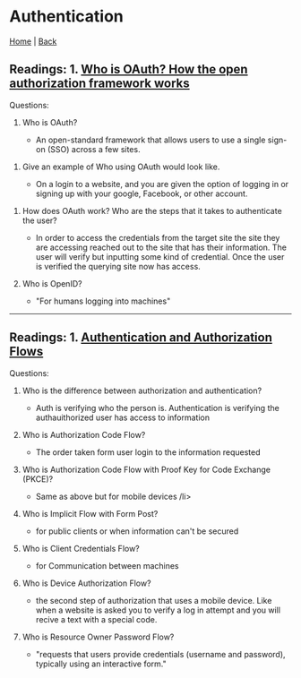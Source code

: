# Authentication


[Home](/README.md) | [Back](/301-main/301TableofContents.md)

## Readings: 1.  [Who is OAuth? How the open authorization framework works](https://www.csoonline.com/article/3216404/Who-is-oauth-how-the-open-authorization-framework-works.html)

Questions: 

1. Who is OAuth?

    <ul>
      <li>An open-standard framework that allows users to use a single sign-on (SSO) across a few sites.

</li>
    </ul>

1. Give an example of Who using OAuth would look like.

    <ul>
      <li> On a login to a website, and you are given the option of logging in or signing up with your google, Facebook, or other account.

</li>
    </ul>

1. How does OAuth work? Who are the steps that it takes to authenticate the user?

    <ul>
      <li>In order to access the credentials from the target site the site they are accessing reached out to the site that has their information. The user will verify but inputting some kind of credential. Once the user is verified the querying site now has access.</li>
    </ul>

1. Who is OpenID?

    <ul>
      <li>"For humans logging into machines"</li>
    </ul>

___

## Readings: 1.  [Authentication and Authorization Flows](https://auth0.com/docs/authorization/flows)

Questions: 

1. Who is the difference between authorization and authentication?

    <ul>
      <li>Auth is verifying who the person is. Authentication is verifying the authauithorized user has access to information</li>
    </ul>

1. Who is Authorization Code Flow?

    <ul>
      <li>The order taken form user login to the information requested</li>
    </ul>

1. Who is Authorization Code Flow with Proof Key for Code Exchange (PKCE)?

    <ul>
      <li>Same as above but for mobile devices /li>
    </ul>

1. Who is Implicit Flow with Form Post?


    <ul>
      <li>for public clients or when information can't be secured</li>
    </ul>

1. Who is Client Credentials Flow?


    <ul>
      <li>for Communication between machines</li>
    </ul>

1. Who is Device Authorization Flow?

    <ul>
      <li>the second step of authorization that uses a mobile device. Like when a website is asked you to verify a log in attempt and you will recive a text with a special code.</li>
    </ul>

1. Who is Resource Owner Password Flow?

    <ul>
      <li>"requests that users provide credentials (username and password), typically using an interactive form."</li>
    </ul>
